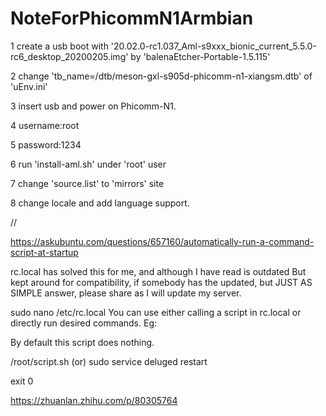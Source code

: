 # NoteForPhicommN1Armbian

1 create a usb boot with '20.02.0-rc1.037_Aml-s9xxx_bionic_current_5.5.0-rc6_desktop_20200205.img' by 'balenaEtcher-Portable-1.5.115'

2 change  'tb_name=/dtb/meson-gxl-s905d-phicomm-n1-xiangsm.dtb' of 'uEnv.ini'

3 insert usb and power on Phicomm-N1.

4 username:root

5 password:1234

6 run 'install-aml.sh' under 'root' user

7 change 'source.list' to 'mirrors' site

8 change locale and add language support.

//


https://askubuntu.com/questions/657160/automatically-run-a-command-script-at-startup

rc.local has solved this for me, and although I have read is outdated But kept around for compatibility, if somebody has the updated, but JUST AS SIMPLE answer, please share as I will update my server.

sudo nano /etc/rc.local
You can use either calling a script in rc.local or directly run desired commands. Eg:

By default this script does nothing.

/root/script.sh
(or)
sudo service deluged restart

exit 0


https://zhuanlan.zhihu.com/p/80305764

